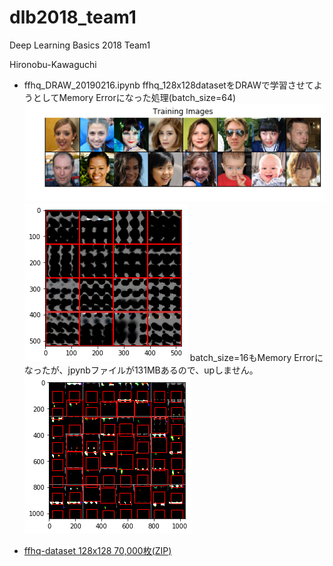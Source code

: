 # dlb2018_team1
Deep Learning Basics 2018 Team1

Hironobu-Kawaguchi

- ffhq_DRAW_20190216.ipynb
ffhq_128x128datasetをDRAWで学習させてようとしてMemory Errorになった処理(batch_size=64)
![ffhq_128x128dataset](image/output_11_1.png) ![batch_size=64の最後のoutput](image/output_25_2568.png)
batch_size=16もMemory Errorになったが、jpynbファイルが131MBあるので、upしません。
![batch_size=16の最後のoutput](image/output_29_10.png)

- [ffhq-dataset 128x128 70,000枚(ZIP)](https://1drv.ms/u/s!AvHteFLdGh-Dk6ADkTBKk1ngn7unDw)

